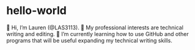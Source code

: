 # hello-world
👋 Hi, I’m Lauren (@LAS3113).
👀 My professional interests are technical writing and editing.
🌱 I’m currently learning how to use GitHub and other programs that will be useful expanding my technical writing skills.
